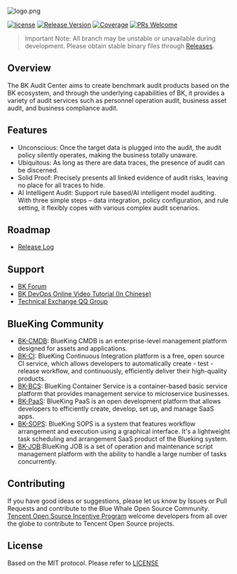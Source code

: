 ![logo.png](assets/logo.png)

[![license](https://img.shields.io/badge/license-MIT-brightgreen.svg?style=flat)](https://github.com/TencentBlueKing/bk-audit/blob/master/LICENSE.txt)
[![Release Version](https://img.shields.io/badge/release-1.17.2-brightgreen.svg)](https://github.com/TencentBlueKing/bk-audit/releases)
[![Coverage](https://codecov.io/gh/TencentBlueKing/bk-audit/branch/main/graph/badge.svg)](https://codecov.io/gh/TencentBlueKing/bk-audit)
[![PRs Welcome](https://img.shields.io/badge/PRs-welcome-brightgreen.svg)](https://github.com/TencentBlueKing/bk-audit/pulls)

> Important Note: All branch may be unstable or unavailable during development. Please obtain stable binary files through [Releases](https://github.com/TencentBlueKing/bk-audit/releases).

## Overview

The BK Audit Center aims to create benchmark audit products based on the BK ecosystem, and through the underlying capabilities of BK, it provides a variety of audit services such as personnel operation audit, business asset audit, and business compliance audit.

## Features

- Unconscious: Once the target data is plugged into the audit, the audit policy silently operates, making the business totally unaware.
- Ubiquitous: As long as there are data traces, the presence of audit can be discerned.
- Solid Proof: Precisely presents all linked evidence of audit risks, leaving no place for all traces to hide.
- AI Intelligent Audit: Support rule based/AI intelligent model auditing. With three simple steps – data integration, policy configuration, and rule setting, it flexibly copes with various complex audit scenarios.

## Roadmap

- [Release Log](./release.md)

## Support

- [BK Forum](https://bk.tencent.com/s-mart/community)
- [BK DevOps Online Video Tutorial (In Chinese)](https://bk.tencent.com/s-mart/video/)
- [Technical Exchange QQ Group](https://jq.qq.com/?_wv=1027&k=5zk8F7G)

## BlueKing Community

- [BK-CMDB](https://github.com/Tencent/bk-cmdb): BlueKing CMDB is an enterprise-level management platform designed for assets and applications.
- [BK-CI](https://github.com/Tencent/bk-ci): BlueKing Continuous Integration platform is a free, open source CI service, which allows developers to automatically create - test - release workflow, and continuously, efficiently deliver their high-quality products.
- [BK-BCS](https://github.com/Tencent/bk-bcs): BlueKing Container Service is a container-based basic service platform that provides management service to microservice businesses.
- [BK-PaaS](https://github.com/Tencent/bk-paas): BlueKing PaaS is an open development platform that allows developers to efficiently create, develop, set up, and manage SaaS apps.
- [BK-SOPS](https://github.com/Tencent/bk-sops): BlueKing SOPS is a system that features workflow arrangement and execution using a graphical interface. It's a lightweight task scheduling and arrangement SaaS product of the Blueking system.
- [BK-JOB](https://github.com/Tencent/bk-job):BlueKing JOB is a set of operation and maintenance script management platform with the ability to handle a large number of tasks concurrently.

## Contributing

If you have good ideas or suggestions, please let us know by Issues or Pull Requests and contribute to the Blue Whale Open Source Community.
[Tencent Open Source Incentive Program](https://opensource.tencent.com/contribution) welcome developers from all over the globe to contribute to Tencent Open Source projects.

## License

Based on the MIT protocol. Please refer to [LICENSE](./LICENSE.txt)
